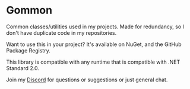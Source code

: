 # Gommon

Common classes/utilities used in my projects. Made for redundancy, so I don't have duplicate code in my repositories.

Want to use this in your project? It's available on NuGet, and the GitHub Package Registry.

This library is compatible with any runtime that is compatible with .NET Standard 2.0.

Join my [Discord](https://discord.gg/H8bcFr2) for questions or suggestions or just general chat.
